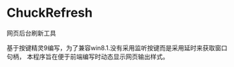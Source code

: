 ChuckRefresh
============

网页后台刷新工具

基于按键精灵9编写，为了兼容win8.1.没有采用监听按键而是采用延时来获取窗口句柄，
本程序旨在便于前端编写时动态显示网页输出样式。
